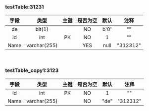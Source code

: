 ### testTable:31231
|字段|类型|主键|是否为空|默认|注释|
| :--: | :--: | :--: | :--: | :--: | :--: |
|de|bit(1)||NO|b'0'|""|
|Id|int|PK|NO|1|""|
|Name|varchar(255)||YES|null|"312312"|

<br>

### testTable_copy1:3123
|字段|类型|主键|是否为空|默认|注释|
| :--: | :--: | :--: | :--: | :--: | :--: |
|Id|int|PK|NO|1|""|
|Name|varchar(255)||NO|"de"|"312312"|

<br>

